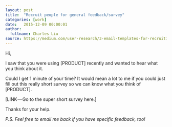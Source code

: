 ```yaml
---
layout: post
title:  "Recruit people for general feedback/survey"
categories: [work]
date:   2015-12-09 00:00:01
author:
  fullname: Charles Liu
source: https://medium.com/user-research/3-email-templates-for-recruiting-all-the-users-you-need-in-24-hours-81a774a13bb6
---
```



Hi,

I saw that you were using [PRODUCT] recently and wanted to hear what you think about it.

Could I get 1 minute of your time? It would mean a lot to me if you could just fill out this really short survey so we can know what you think of [PRODUCT].

[LINK — Go to the super short survey here.]

Thanks for your help.

_P.S. Feel free to email me back if you have specific feedback, too!_
